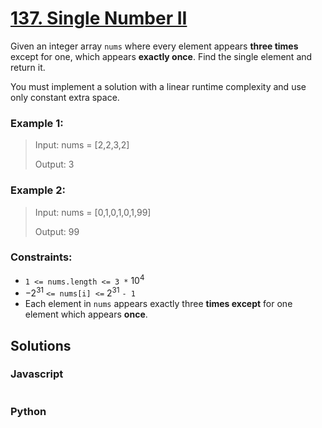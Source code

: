 # [137. Single Number II](https://leetcode.com/problems/single-number-ii/description/)

Given an integer array `nums` where every element appears **three times** except for one, which appears **exactly once**. Find the single element and return it.

You must implement a solution with a linear runtime complexity and use only constant extra space.

 
### Example 1:
> Input: nums = [2,2,3,2]
>
> Output: 3


### Example 2:
> Input: nums = [0,1,0,1,0,1,99]
>
> Output: 99
 

### Constraints:
- `1 <= nums.length <= 3 *` $10^4$
- $-2^{31}$ `<= nums[i] <=` $2^{31}$ `- 1`
- Each element in `nums` appears exactly three **times except** for one element which appears **once**.


## Solutions

### Javascript
```javascript

```

### Python
```python

```